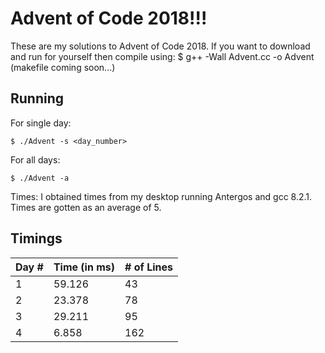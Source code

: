 # Advent of Code 2018!!!

These are my solutions to Advent of Code 2018.
If you want to download and run for yourself then compile using:
    $ g++ -Wall Advent.cc -o Advent
(makefile coming soon...)

**Running**
----------------------------------
For single day:
    
    $ ./Advent -s <day_number>
    
For all days:
    
    $ ./Advent -a

Times:
I obtained times from my desktop running Antergos and gcc 8.2.1.  Times are gotten as an average of 5.

**Timings**
----------------------------------
 Day # | Time (in ms) | # of Lines
-------|--------------|-----------
   1   |    59.126    |    43
   2   |    23.378    |    78
   3   |    29.211    |    95
   4   |    6.858     |   162